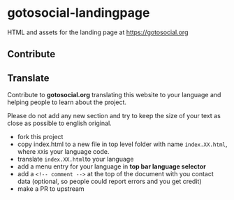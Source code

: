# gotosocial-landingpage

HTML and assets for the landing page at https://gotosocial.org

## Contribute

## Translate

Contribute to **gotosocial.org** translating this website to your language and helping people to learn about the project.

Please do not add any new section and try to keep the size of your text as close as possible to english original.

* fork this project
* copy index.html to a new file in top level folder with name `index.XX.html`, where `XX`is your language code.
* translate `index.XX.html`to your language
* add a menu entry for your language in **top bar language selector**
* add a `<!-- comment -->` at the top of the document with you contact data (optional, so people could report errors and you get credit)
* make a PR to upstream
